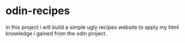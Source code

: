 # odin-recipes
in this project i will build a simple ugly recipes website to apply my html knowledge i gained from the odin project.